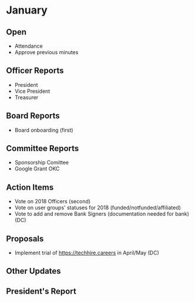 # January

## Open
* Attendance
* Approve previous minutes

## Officer Reports
* President
* Vice President
* Treasurer

## Board Reports
- Board onboarding (first)
## Committee Reports
- Sponsorship Comittee
- Google Grant OKC
## Action Items
- Vote on 2018 Officers (second)
- Vote on user groups' statuses for 2018 (funded/notfunded/affiliated)
- Vote to add and remove Bank Signers (documentation needed for bank) (DC)

## Proposals
- Implement trial of https://techhire.careers in April/May (DC)

## Other Updates

## President's Report 
